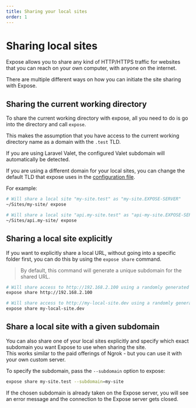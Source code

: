 ```yaml
---
title: Sharing your local sites
order: 1
---
```


# Sharing local sites

Expose allows you to share any kind of HTTP/HTTPS traffic for websites that you can reach on your own computer, with anyone on the internet.

There are multiple different ways on how you can initiate the site sharing with Expose. 

## Sharing the current working directory

To share the current working directory with expose, all you need to do is go into the directory and call `expose`.

This makes the assumption that you have access to the current working directory name as a domain with the `.test` TLD.  

If you are using Laravel Valet, the configured Valet subdomain will automatically be detected.

If you are using a different domain for your local sites, you can change the default TLD that expose uses in the [configuration file](/docs/expose/client/configuration).

For example: 

```bash
# Will share a local site "my-site.test" as "my-site.EXPOSE-SERVER"
~/Sites/my-site/ expose

# Will share a local site "api.my-site.test" as "api-my-site.EXPOSE-SERVER"
~/Sites/api.my-site/ expose
```

## Sharing a local site explicitly

If you want to explicitly share a local URL, without going into a specific folder first, you can do this by using the `expose share` command.

> By default, this command will generate a unique subdomain for the shared URL.

```bash
# Will share access to http://192.168.2.100 using a randomly generated subdomain
expose share http://192.168.2.100

# Will share access to http://my-local-site.dev using a randomly generated subdomain
expose share my-local-site.dev
```

## Share a local site with a given subdomain

You can also share one of your local sites explicitly and specify which exact subdomain you want Expose to use when sharing the site.  
This works similar to the paid offerings of Ngrok - but you can use it with your own custom server.

To specify the subdomain, pass the `--subdomain` option to expose:

```bash
expose share my-site.test --subdomain=my-site
```

If the chosen subdomain is already taken on the Expose server, you will see an error message and the connection to the Expose server gets closed.
